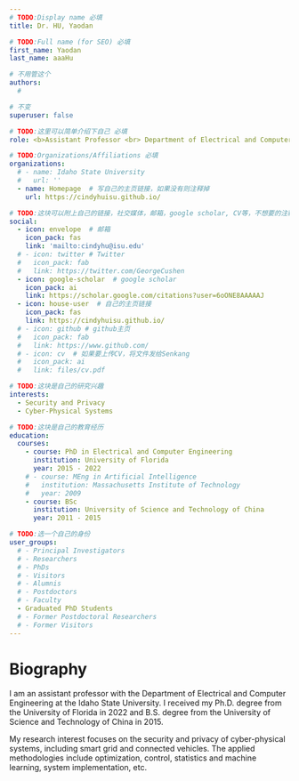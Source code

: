 ```yaml
---
# TODO:Display name 必填
title: Dr. HU, Yaodan

# TODO:Full name (for SEO) 必填
first_name: Yaodan   
last_name: aaaHu

# 不用管这个
authors:
  # 

# 不变
superuser: false

# TODO:这里可以简单介绍下自己 必填
role: <b>Assistant Professor <br> Department of Electrical and Computer Engineering, Idaho State University, USA <br>(Supervised by Shuo Wang and Yuguang Fang)</b>

# TODO:Organizations/Affiliations 必填
organizations:
  # - name: Idaho State University 
  #   url: ''
  - name: Homepage  # 写自己的主页链接，如果没有则注释掉
    url: https://cindyhuisu.github.io/

# TODO:这块可以附上自己的链接，社交媒体，邮箱，google scholar, CV等，不想要的注释掉即可
social:
  - icon: envelope  # 邮箱
    icon_pack: fas
    link: 'mailto:cindyhu@isu.edu'
  # - icon: twitter # Twitter
  #   icon_pack: fab  
  #   link: https://twitter.com/GeorgeCushen
  - icon: google-scholar  # google scholar
    icon_pack: ai
    link: https://scholar.google.com/citations?user=6oONE8AAAAAJ
  - icon: house-user  # 自己的主页链接
    icon_pack: fas
    link: https://cindyhuisu.github.io/
  # - icon: github # github主页
  #   icon_pack: fab   
  #   link: https://www.github.com/
  # - icon: cv  # 如果要上传CV，将文件发给Senkang
  #   icon_pack: ai
  #   link: files/cv.pdf

# TODO:这块是自己的研究兴趣
interests:
  - Security and Privacy
  - Cyber-Physical Systems

# TODO:这块是自己的教育经历
education:
  courses:
    - course: PhD in Electrical and Computer Engineering
      institution: University of Florida
      year: 2015 - 2022
    # - course: MEng in Artificial Intelligence
    #   institution: Massachusetts Institute of Technology
    #   year: 2009
    - course: BSc 
      institution: University of Science and Technology of China
      year: 2011 - 2015

# TODO:选一个自己的身份
user_groups:
  # - Principal Investigators
  # - Researchers
  # - PhDs
  # - Visitors
  # - Alumnis
  # - Postdoctors
  # - Faculty
  - Graduated PhD Students
  # - Former Postdoctoral Researchers
  # - Former Visitors
---
```

<!-- TODO:写自己的Biography -->
# Biography
<!-- <p style="text-align:justify">  -->
I am an assistant professor with the Department of Electrical and Computer Engineering at the Idaho State University. I received my Ph.D. degree from the University of Florida in 2022 and B.S. degree from the University of Science and Technology of China in 2015.

My research interest focuses on the security and privacy of cyber-physical systems, including smart grid and connected vehicles. The applied methodologies include optimization, control, statistics and machine learning, system implementation, etc.

